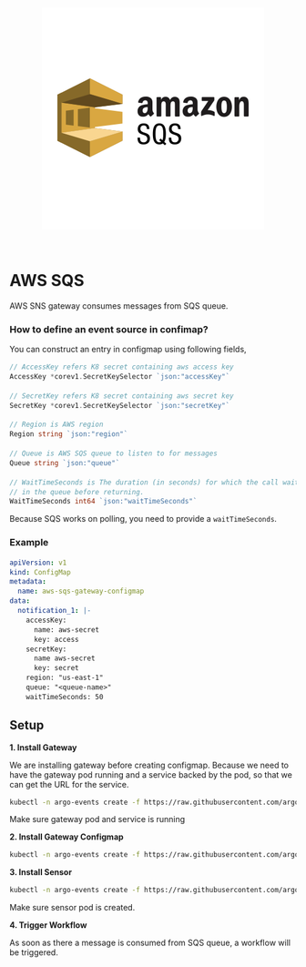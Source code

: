 <p align="center">
  <img src="https://github.com/argoproj/argo-events/blob/update-docs/docs/assets/sqs.png?raw=true" alt="AWS SQS"/>
</p>

<br/>

# AWS SQS

AWS SNS gateway consumes messages from SQS queue.

### How to define an event source in confimap?
You can construct an entry in configmap using following fields,

```go
// AccessKey refers K8 secret containing aws access key
AccessKey *corev1.SecretKeySelector `json:"accessKey"`

// SecretKey refers K8 secret containing aws secret key
SecretKey *corev1.SecretKeySelector `json:"secretKey"`

// Region is AWS region
Region string `json:"region"`

// Queue is AWS SQS queue to listen to for messages
Queue string `json:"queue"`

// WaitTimeSeconds is The duration (in seconds) for which the call waits for a message to arrive
// in the queue before returning.
WaitTimeSeconds int64 `json:"waitTimeSeconds"`
```

Because SQS works on polling, you need to provide a `waitTimeSeconds`.

### Example

```yaml
apiVersion: v1
kind: ConfigMap
metadata:
  name: aws-sqs-gateway-configmap
data:
  notification_1: |-
    accessKey:
      name: aws-secret
      key: access
    secretKey:
      name aws-secret
      key: secret
    region: "us-east-1"
    queue: "<queue-name>"
    waitTimeSeconds: 50
```

## Setup


**1. Install Gateway**

We are installing gateway before creating configmap. Because we need to have the gateway pod running and a service backed by the pod, so 
that we can get the URL for the service. 

```bash
kubectl -n argo-events create -f https://raw.githubusercontent.com/argoproj/argo-events/master/examples/gateways/aws-sqs.yaml
```

Make sure gateway pod and service is running

**2. Install Gateway Configmap**

```bash
kubectl -n argo-events create -f https://raw.githubusercontent.com/argoproj/argo-events/master/examples/gateways/aws-sqs-gateway-configmap.yaml
```

**3. Install Sensor**

```bash
kubectl -n argo-events create -f https://raw.githubusercontent.com/argoproj/argo-events/master/examples/sensors/aws-sqs.yaml
```

Make sure sensor pod is created.

**4. Trigger Workflow**

As soon as there a message is consumed from SQS queue, a workflow will be triggered.
